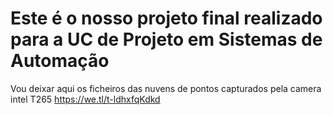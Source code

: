 # Este é o nosso projeto final realizado para a UC de Projeto em Sistemas de Automação

Vou deixar aqui os ficheiros das nuvens de pontos capturados pela camera intel T265 https://we.tl/t-ldhxfqKdkd
